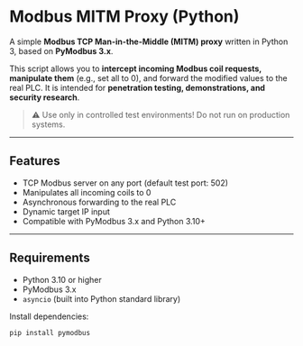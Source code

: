 # Modbus MITM Proxy (Python)

A simple **Modbus TCP Man-in-the-Middle (MITM) proxy** written in Python 3, based on **PyModbus 3.x**.

This script allows you to **intercept incoming Modbus coil requests, manipulate them** (e.g., set all to 0), and forward the modified values to the real PLC. It is intended for **penetration testing, demonstrations, and security research**.

> ⚠️ Use only in controlled test environments! Do not run on production systems.

---

## Features

- TCP Modbus server on any port (default test port: 502)  
- Manipulates all incoming coils to 0  
- Asynchronous forwarding to the real PLC  
- Dynamic target IP input  
- Compatible with PyModbus 3.x and Python 3.10+  

---

## Requirements

- Python 3.10 or higher  
- PyModbus 3.x  
- `asyncio` (built into Python standard library)

Install dependencies:

```bash
pip install pymodbus
